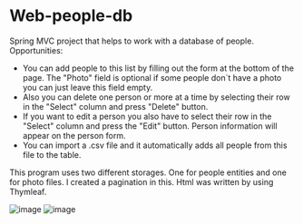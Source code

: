 # Web-people-db
Spring MVC project that helps to work with a database of people.
Opportunities:
- You can add people to this list by filling out the form at the bottom of the page. The "Photo" field is optional if some people don`t have a photo you can just leave this field empty.
- Also you can delete one person or more at a time by selecting their row in the "Select" column and press "Delete" button.
- If you want to edit a person you also have to select their row in the "Select" column and press the "Edit" button. Person information will appear on the person form.
- You can import a .csv file and it automatically adds all people from this file to the table.

This program uses two different storages. One for people entities and one for photo files. I created a pagination in this. Html was written by using Thymleaf.

![image](https://user-images.githubusercontent.com/53014654/225712475-2bd798d7-8996-4b9d-8a70-e221cd22129e.png)
![image](https://user-images.githubusercontent.com/53014654/225712535-3affddaa-bf5f-4feb-a8d0-48c8fabb6d43.png)





